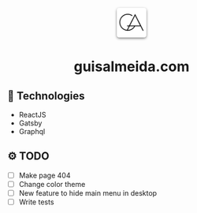 
<p align="center">
  <a href="https://www.guisalmeida.com">
    <img alt="Logo" src="src/images/gui-icon.png" width="60" style="box-shadow: 0 2px 5px rgba(0,0,0,0.5); border-radius: 5px;" />
  </a>
</p>
<h1 align="center">
  guisalmeida.com
</h1>



## 🚀 Technologies
* ReactJS
* Gatsby
* Graphql


## ⚙️ TODO
* [ ] Make page 404
* [ ] Change color theme
* [ ] New feature to hide main menu in desktop
* [ ] Write tests